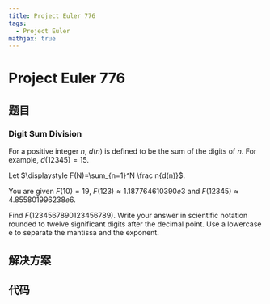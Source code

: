 ```yaml
---
title: Project Euler 776
tags:
  - Project Euler
mathjax: true
---
```

<escape><!-- more --></escape>
    
# Project Euler 776
## 题目
### Digit Sum Division


For a positive integer $n$, $d(n)$ is defined to be the sum of the digits of $n$. For example, $d(12345)=15$.


Let $\displaystyle F(N)=\sum_{n=1}^N \frac n{d(n)}$. 


You are given $F(10)=19$, $F(123)\approx 1.187764610390e3$ and $F(12345)\approx 4.855801996238e6$.


Find $F(1234567890123456789)$. Write your answer in scientific notation rounded to twelve significant digits after the decimal point. Use a lowercase e to separate the mantissa and the exponent.



## 解决方案


## 代码


